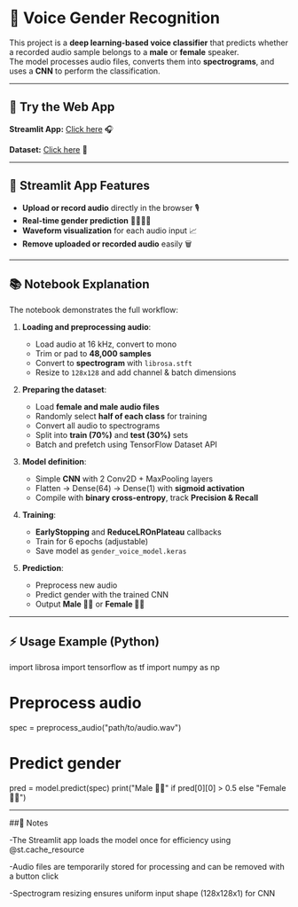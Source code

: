 # 🎤 Voice Gender Recognition

This project is a **deep learning-based voice classifier** that predicts whether a recorded audio sample belongs to a **male** or **female** speaker.  
The model processes audio files, converts them into **spectrograms**, and uses a **CNN** to perform the classification.

---

## 🔗 Try the Web App
**Streamlit App:** [Click here](https://gender-voice-classifier.streamlit.app/) 🎧

**Dataset:** [Click here](https://www.kaggle.com/datasets/murtadhanajim/gender-recognition-by-voiceoriginal) 📂

---

## 🧰 Streamlit App Features

- **Upload or record audio** directly in the browser 🎙️  
- **Real-time gender prediction** 👨‍🦱👩‍🦰  
- **Waveform visualization** for each audio input 📈  
- **Remove uploaded or recorded audio** easily 🗑️

---

## 📚 Notebook Explanation

The notebook demonstrates the full workflow:

1. **Loading and preprocessing audio**:
    - Load audio at 16 kHz, convert to mono  
    - Trim or pad to **48,000 samples**  
    - Convert to **spectrogram** with `librosa.stft`  
    - Resize to `128x128` and add channel & batch dimensions

2. **Preparing the dataset**:
    - Load **female and male audio files**  
    - Randomly select **half of each class** for training  
    - Convert all audio to spectrograms  
    - Split into **train (70%)** and **test (30%)** sets  
    - Batch and prefetch using TensorFlow Dataset API

3. **Model definition**:
    - Simple **CNN** with 2 Conv2D + MaxPooling layers  
    - Flatten → Dense(64) → Dense(1) with **sigmoid activation**  
    - Compile with **binary cross-entropy**, track **Precision & Recall**

4. **Training**:
    - **EarlyStopping** and **ReduceLROnPlateau** callbacks  
    - Train for 6 epochs (adjustable)  
    - Save model as `gender_voice_model.keras`

5. **Prediction**:
    - Preprocess new audio  
    - Predict gender with the trained CNN  
    - Output **Male 👨‍🦱** or **Female 👩‍🦰**

---

## ⚡ Usage Example (Python)

import librosa
import tensorflow as tf
import numpy as np

# Preprocess audio
spec = preprocess_audio("path/to/audio.wav")

# Predict gender
pred = model.predict(spec)
print("Male 👨‍🦱" if pred[0][0] > 0.5 else "Female 👩‍🦰")

---
##📌 Notes

-The Streamlit app loads the model once for efficiency using @st.cache_resource

-Audio files are temporarily stored for processing and can be removed with a button click

-Spectrogram resizing ensures uniform input shape (128x128x1) for CNN
